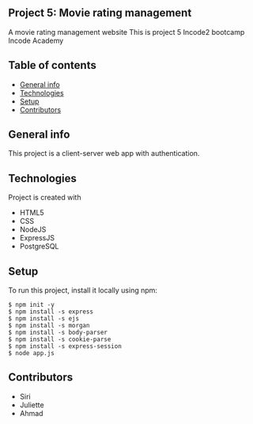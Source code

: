 ## Project 5: Movie rating management
A movie rating management website
This is project 5 Incode2 bootcamp Incode Academy

## Table of contents
* [General info](#general-info)
* [Technologies](#technologies)
* [Setup](#setup)
* [Contributors](#contributors)

## General info
This project is a client-server web app with authentication.

## Technologies
Project is created with
* HTML5
* CSS
* NodeJS
* ExpressJS
* PostgreSQL

## Setup
To run this project, install it locally using npm:
```
$ npm init -y
$ npm install -s express
$ npm install -s ejs
$ npm install -s morgan
$ npm install -s body-parser
$ npm install -s cookie-parse
$ npm install -s express-session
$ node app.js

```

## Contributors
* Siri
* Juliette
* Ahmad
